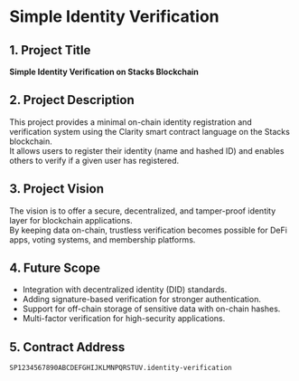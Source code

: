 # Simple Identity Verification

## 1. Project Title
**Simple Identity Verification on Stacks Blockchain**

## 2. Project Description
This project provides a minimal on-chain identity registration and verification system using the Clarity smart contract language on the Stacks blockchain.  
It allows users to register their identity (name and hashed ID) and enables others to verify if a given user has registered.

## 3. Project Vision
The vision is to offer a secure, decentralized, and tamper-proof identity layer for blockchain applications.  
By keeping data on-chain, trustless verification becomes possible for DeFi apps, voting systems, and membership platforms.

## 4. Future Scope
- Integration with decentralized identity (DID) standards.
- Adding signature-based verification for stronger authentication.
- Support for off-chain storage of sensitive data with on-chain hashes.
- Multi-factor verification for high-security applications.

## 5. Contract Address
`SP1234567890ABCDEFGHIJKLMNPQRSTUV.identity-verification`
